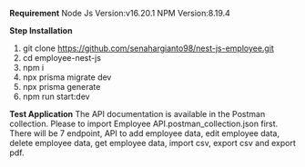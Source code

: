 **Requirement**
Node Js Version:v16.20.1
NPM Version:8.19.4

**Step Installation**
1. git clone https://github.com/senahargianto98/nest-js-employee.git
2. cd employee-nest-js
3. npm i
4. npx prisma migrate dev
5. npx prisma generate
6. npm run start:dev

**Test Application**
The API documentation is available in the Postman collection. Please to import Employee API.postman_collection.json first. There will be 7 endpoint, API to add employee data, edit employee data, delete employee data, get employee data, import csv, export csv and export pdf.



